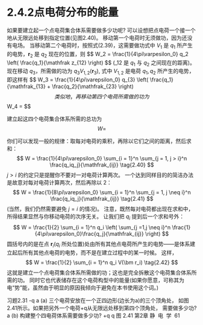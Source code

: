 # 2.4.2点电荷分布的能量

如果要建立起一个点电荷集合体系需要做多少功呢?
可以设想把点电荷一个接一个地从无限远处移到指定位置(见图2.40)。
移动第一个电荷时无须做功，因为还没有电场。
当移动第二个电荷时，按照式(2.39)，这需要做功式中 $V_1$ 是 $q_1$ 所产生的电势，$\bm r_2$ 是 $q_2$ 现在的位置，则
$$
  W_2 = \frac{1}{4\pi\varpesilon_0} q_2 \left( \frac{q_1}{\mathfrak z_{12} \right) 
$$
($\mathfrak_{12}$ 是 $q_1$ 与 $q_2$ 之间现在的距离)。
现在移动 $q_3$，所需做的功为 $q_3V_{1,2}(\bm r_3)$, 式中 $V_{1,2}$ 是电荷 $q_1, q_2$ 所产生的电势，即这样有
$$
  W_3 = \frac{1}{4\pi\varepsilon_0} q_{3} \left( \frac{q_1}{\mathfrak_{13} + \frac{q_2}{\mathfrak_{23} \right) 
$$
类似地，再移动第四个电荷所需做的功为
$$
  W_4 =
$$

建立起这四个电荷集合体系所需的总功为
$$
  W = 
$$

你们可以发现一般的规律：取每对电荷的乘积，再除以它们之间的距离，然后求和：
$$
  W = \frac{1}{4\pi\varepsilon_0} \sum_{i = 1}^n \sum_{j = 1, j > i}^n \frac{q_iq_j}{\mathfrak_{ij}}
  \tag{2.40}
$$
$j>i$ 的约定只是提醒你不要对一对电荷计算两次。
一个达到同样目的的简洁办法是故意对每对电荷计算两次，然后再除以 $2$：
$$
  W = \frac{1}{8\pi\varepsilon_0} \sum_{i = 1}^n \sum_{j = 1, j \neq i}^n \frac{q_iq_j}{\mathfrak_{ij}}
  \tag{2.41}
$$
(当然，我们仍然需要避免 $j=i$ 的情况)。
注意，既然每对电荷都出现在求和中，所得结果显然与你移动电荷的次序无关。
让我们把 $q_i$ 提到后一个求和号外：
$$
  W = \frac{1}{2} \sum_{i = 1}^n q_i \left( \sum_{j =1,j \neq i}^n \frac{1}{4\pi\varepsilon_0}\frac{q_j}{\mathfrak_{ij}} \right) 
$$
圆括号内的是在点 $\bm r_i$($q_i$ 所处位置)处由所有其他点电荷所产生的电势——是体系建立起后所有其他点电荷的电势，而不是在建立过程中的某一时候。
这样，
$$
  W = \frac{1}{2} \sum_{i = 1}^n q_i V(\bm r_i)
  \tag{2.42}
$$
这就是建立一个点电荷集合体系所需做的功；这也是完全拆散这个电荷集合体系所需的功。
同时它也代表储存在这个电荷构型中的能量(如果你愿意，可称其为电“势”能，虽然由于明显的原因我倾向于避免在本书使用这个词。)

习题2.31
-q
a
(a) 三个电荷安放在一个正四边形(边长为a)的三个顶角处， 如图2.41所示。如果把另外一个电荷+q从无限远处移到第四个顶角处， 需要做多少功?
a
(b) 构建整个四电荷体系需要做多少功?
+q
q
图 2.41
第2章 静  电  学  61
